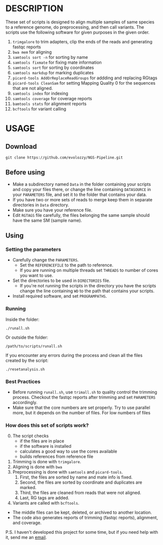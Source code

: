 # DESCRIPTION
These set of scripts is designed to align multiple samples of same species to a reference genome, do preprocessing, and then call variants. 
The scripts use the following software for given purposes in the given order. 
1) `trimgalore` to trim adapters, clip the ends of the reads and generating fastqc reports
2) `bwa mem` for aligning 
3) `samtools sort -n` for sorting by name 
4) `samtools fixmate` for fixing mate information 
5) `samtools sort` for sorting by coordinates
6) `samtools markdup` for marking duplicates
7) `picard-tools AddOrReplaceReadGroups` for addding and replacing RGtags
8) `picard-tools CleanSam` for setting Mapping Quality 0 for the sequences that are not aligned.
9) `samtools index` for indexing 
10) `samtools coverage` for coverage reports
11) `bamtools stats` for alignment reports
12) `bcftools` for variant calling 
 
# USAGE
## Download
```
git clone https://github.com/evolozzy/NGS-Pipeline.git
```
## Before using
- Make a subdirectory named `Data` in the folder containing your scripts and copy your files there, or change the line containing `DATASOURCE` in your `PARAMETERS` file, and set it to the folder that contains your data. 
- If you have two or more sets of reads to merge keep them in separate directories in `Data` directory.
- Make sure you have your reference file.
- Edit `RGTAGS` file carefully, the files belonging the same sample should have the same SM (sample name).

## Using
### Setting the parameters
- Carefully change the `PARAMETERS`.
  - Set the `REFERENCEFILE` to the path to reference.
  - If you are running on multiple threads set `THREADS` to number of cores you want to use.
- Set the directories to be used in `DIRECTORIES` file.
  - If you're not running the scripts in the directory you have the scripts change the line containing `WD` to the path that contains your scripts.
- Install required software, and set `PROGRAMPATHS`.


### Running 
Inside the folder:
```
./runall.sh 
```
Or outside the folder:
```
/path/to/scripts/runall.sh
```
If you encounter any errors during the process and clean all the files created by the script:
```
./resetanalysis.sh
```

### Best Practices
- Before running `runall.sh`, use `trimall.sh` to quality control the trimming process. Checkout the fastqc reports after trimming and set `PARAMETERS` accordingly. 
- Make sure that the core numbers are set properly. Try to use parallel more, but it depends on the number of files. For low numbers of files

### How does this set of scripts work?
0) The script checks 
	- if the files are in place
	- if the software is installed
	- calculates a good way to use the cores available
	- builds references from reference file
1) Trimming is done with `trimgalore`.
2) Aligning is done with `bwa`
3) Preprocessing is done with `samtools` and `picard-tools`.
	1) First, the files are sorted by name and mate info is fixed.
	2) Second, the files are sorted by coordinate and duplicates are marked.
	3) Third, the files are cleaned from reads that were not aligned.
	4) Last, RG tags are added. 
4) Variants are called with `bcftools`.

- The middle files can be kept, deleted, or archived to another location.
- The code also generates reports of trimming (fastqc reports), alignment, and coverage.

P.S. I haven't developed this project for some time, but if you need help with it, send me an [email](mailto:ozankiratli@protonmail.com).
